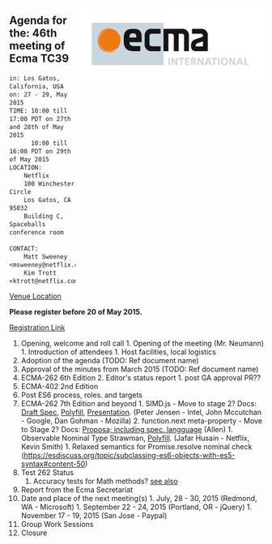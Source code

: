 <img src="../images/Ecma_RVB-003.jpg"
     align="right" alt="" />

## Agenda for the: 46th meeting of Ecma TC39

    in: Los Gatos, California, USA
    on: 27 - 29, May 2015
    TIME: 10:00 till 17:00 PDT on 27th and 28th of May 2015
          10:00 till 16:00 PDT on 29th of May 2015
    LOCATION:
        Netflix
        100 Winchester Circle
        Los Gatos, CA 95032
        Building C, Spaceballs conference room 

    CONTACT:
        Matt Sweeney <msweeney@netflix.com>
        Kim Trott <ktrott@netflix.com>

[Venue Location](https://www.google.com/maps/place/100+Winchester+Cir,+Los+Gatos,+CA+95032/@37.25959,-121.962646,12z/data=!4m2!3m1!1s0x808e3509df82443b:0x89131b6ef914247c) 

**Please register before 20 of May 2015.**

[Registration Link](http://doodle.com/ukgzzmggerx38npa)

  1. Opening, welcome and roll call
    1. Opening of the meeting (Mr. Neumann)
    1. Introduction of attendees
    1. Host facilities, local logistics
  1. Adoption of the agenda (TODO: Ref document name)
  1. Approval of the minutes from March 2015 (TODO: Ref document name)
  1. ECMA-262 6th Edition
    2. Editor's status report
    1. post GA approval PR??
  1. ECMA-402 2nd Edition
  1. Post ES6 process,  roles. and targets
  1. ECMA-262 7th Edition and beyond
    1. SIMD.js - Move to stage 2? Docs: [Draft Spec](http://littledan.github.io/simd.html),  [Polyfill](https://github.com/johnmccutchan/ecmascript_simd), [Presentation](). (Peter Jensen - Intel, John Mccutchan - Google, Dan Gohman - Mozilla)
    2. function.next meta-property - Move to Stage 2? Docs: [Proposa; including spec. langguage](https://github.com/allenwb/ESideas/blob/master/Generator%20metaproperty.md) (Allen)
    1. Observable Nominal Type Strawman, [Polyfill](https://github.com/zenparsing/es-observable). (Jafar Husain - Netflix, Kevin Smith)
    1. Relaxed semantics for Promise.resolve nominal check (https://esdiscuss.org/topic/subclassing-es6-objects-with-es5-syntax#content-50)
  1. Test 262 Status
     1. Accuracy tests for Math methods? [see also](https://github.com/tc39/test262/pull/269#issuecomment-102463312)
  1. Report from the Ecma Secretariat
  1. Date and place of the next meeting(s)
    1. July, 28 - 30, 2015 (Redmond, WA - Microsoft)
    1. September 22 - 24, 2015 (Portland, OR - jQuery)
    1. November 17 - 19, 2015 (San Jose - Paypal)
  1.  Group Work Sessions
  1.  Closure
